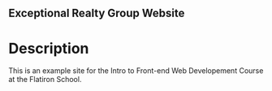 Exceptional Realty Group Website
---

# Description

This is an example site for the Intro to Front-end Web Developement Course at the Flatiron School.
